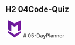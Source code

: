 ## H2 04Code-Quiz
![Code Quiz Screen Shot](https://github.com/adam-p/markdown-here/raw/master/src/common/images/icon48.png "Logo Title Text 1")# 05-DayPlanner
